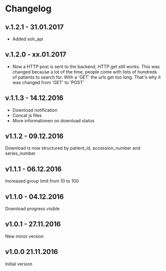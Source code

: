 # Changelog

## v.1.2.1 - 31.01.2017
 * Added solr_api

## v.1.2.0 - xx.01.2017
 * Now a HTTP post is sent to the backend, HTTP get still works. This was
   changed because a lot of the time, people come with lists of hundreds of
   patients to search for. With a 'GET' the urls get too long. That's why
   it was changed from 'GET' to 'POST'

## v.1.1.3 - 14.12.2016
 * Download notification
 * Concat js files
 * More informationen on download status

## v1.1.2 - 09.12.2016
Download is now structured by patient_id, accession_number and series_number

## v1.1.1 - 06.12.2016
Increased group limit from 10 to 100

## v1.1.0 - 04.12.2016
Download progress visible

## v1.0.1 - 27.11.2016
New minor version

## v1.0.0 21.11.2016
Initial version